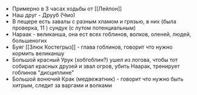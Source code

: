 - Примерно в 3 часах ходьбы от [[Лейлон]]
- Наш друг - Друуб (Чмо)
- В пещере есть завалы с разным хламом и грязью, в них (была проверка, 11 ) сундук (с лутом потенциальным)
- Нараак - великанша, она ест всех гоблинов, волков, оленей, людей, большеногих
- Буяг [[Злюк Костегрыз]] - глава гоблинов, говорит что нужно кормить великаншу
- Большой красный Урук (хобгоблин?) ушел из логова, чтобы тот собирал красных друзей и звал огров, убить Наарак, тренирует гоблинов "дисциплине"
- Большой вонючий Крак (медвежатник) - говорит что нужно быть хитрым, следит за варгами и волками